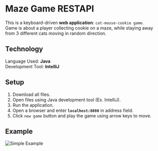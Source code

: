 # Maze Game RESTAPI
This is a keyboard-driven **web application**: ```cat-mouse-cookie game```.  
Game is about a player collecting cookie on a maze, while staying away from 3 different cats moving in random direction.

## Technology
Language Used: **Java**  
Development Tool: **IntelliJ**  

## Setup
1) Download all files.  
2) Open files using Java development tool (Ex. IntelliJ).  
3) Run the application.  
4) Open a browser and enter **```localhost:8080```** in address field.  
5) Click ```new game``` button and play the game using arrow keys to move.

## Example
![Simple Example](MazeWebGameDemo.gif)
